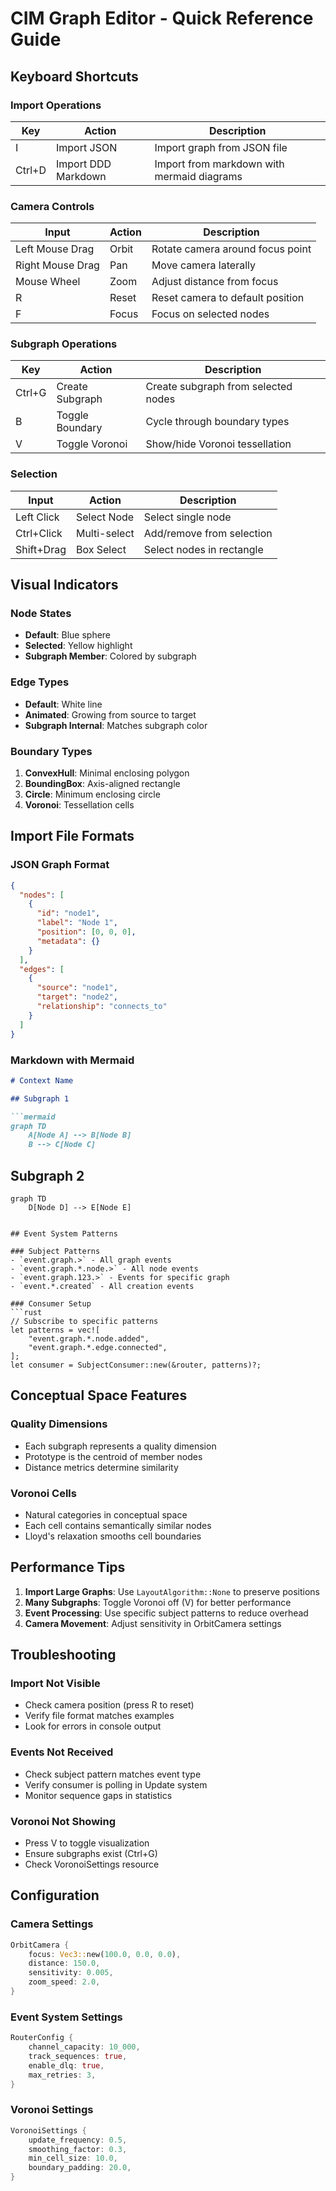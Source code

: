 # CIM Graph Editor - Quick Reference Guide

## Keyboard Shortcuts

### Import Operations
| Key | Action | Description |
|-----|--------|-------------|
| I | Import JSON | Import graph from JSON file |
| Ctrl+D | Import DDD Markdown | Import from markdown with mermaid diagrams |

### Camera Controls
| Input | Action | Description |
|-------|--------|-------------|
| Left Mouse Drag | Orbit | Rotate camera around focus point |
| Right Mouse Drag | Pan | Move camera laterally |
| Mouse Wheel | Zoom | Adjust distance from focus |
| R | Reset | Reset camera to default position |
| F | Focus | Focus on selected nodes |

### Subgraph Operations
| Key | Action | Description |
|-----|--------|-------------|
| Ctrl+G | Create Subgraph | Create subgraph from selected nodes |
| B | Toggle Boundary | Cycle through boundary types |
| V | Toggle Voronoi | Show/hide Voronoi tessellation |

### Selection
| Input | Action | Description |
|-------|--------|-------------|
| Left Click | Select Node | Select single node |
| Ctrl+Click | Multi-select | Add/remove from selection |
| Shift+Drag | Box Select | Select nodes in rectangle |

## Visual Indicators

### Node States
- **Default**: Blue sphere
- **Selected**: Yellow highlight
- **Subgraph Member**: Colored by subgraph

### Edge Types
- **Default**: White line
- **Animated**: Growing from source to target
- **Subgraph Internal**: Matches subgraph color

### Boundary Types
1. **ConvexHull**: Minimal enclosing polygon
2. **BoundingBox**: Axis-aligned rectangle
3. **Circle**: Minimum enclosing circle
4. **Voronoi**: Tessellation cells

## Import File Formats

### JSON Graph Format
```json
{
  "nodes": [
    {
      "id": "node1",
      "label": "Node 1",
      "position": [0, 0, 0],
      "metadata": {}
    }
  ],
  "edges": [
    {
      "source": "node1",
      "target": "node2",
      "relationship": "connects_to"
    }
  ]
}
```

### Markdown with Mermaid
```markdown
# Context Name

## Subgraph 1

```mermaid
graph TD
    A[Node A] --> B[Node B]
    B --> C[Node C]
```

## Subgraph 2

```mermaid
graph TD
    D[Node D] --> E[Node E]
```
```

## Event System Patterns

### Subject Patterns
- `event.graph.>` - All graph events
- `event.graph.*.node.>` - All node events
- `event.graph.123.>` - Events for specific graph
- `event.*.created` - All creation events

### Consumer Setup
```rust
// Subscribe to specific patterns
let patterns = vec![
    "event.graph.*.node.added",
    "event.graph.*.edge.connected",
];
let consumer = SubjectConsumer::new(&router, patterns)?;
```

## Conceptual Space Features

### Quality Dimensions
- Each subgraph represents a quality dimension
- Prototype is the centroid of member nodes
- Distance metrics determine similarity

### Voronoi Cells
- Natural categories in conceptual space
- Each cell contains semantically similar nodes
- Lloyd's relaxation smooths cell boundaries

## Performance Tips

1. **Import Large Graphs**: Use `LayoutAlgorithm::None` to preserve positions
2. **Many Subgraphs**: Toggle Voronoi off (V) for better performance
3. **Event Processing**: Use specific subject patterns to reduce overhead
4. **Camera Movement**: Adjust sensitivity in OrbitCamera settings

## Troubleshooting

### Import Not Visible
- Check camera position (press R to reset)
- Verify file format matches examples
- Look for errors in console output

### Events Not Received
- Check subject pattern matches event type
- Verify consumer is polling in Update system
- Monitor sequence gaps in statistics

### Voronoi Not Showing
- Press V to toggle visualization
- Ensure subgraphs exist (Ctrl+G)
- Check VoronoiSettings resource

## Configuration

### Camera Settings
```rust
OrbitCamera {
    focus: Vec3::new(100.0, 0.0, 0.0),
    distance: 150.0,
    sensitivity: 0.005,
    zoom_speed: 2.0,
}
```

### Event System Settings
```rust
RouterConfig {
    channel_capacity: 10_000,
    track_sequences: true,
    enable_dlq: true,
    max_retries: 3,
}
```

### Voronoi Settings
```rust
VoronoiSettings {
    update_frequency: 0.5,
    smoothing_factor: 0.3,
    min_cell_size: 10.0,
    boundary_padding: 20.0,
}
```
